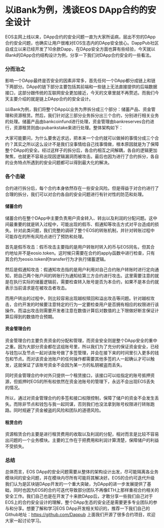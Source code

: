 # 以iBank为例，浅谈EOS DApp合约的安全设计

EOS主网上线以来，DApp合约的安全问题一直为大家所诟病，层出不穷的DApp合约安全问题，也确实让用户很难对EOS生态内的DApp安全放心。DappPub社区自成立以来已经开发了10余款Dapp，在DApp安全方面也算有些经验，今天就以iBank的DApp合约结构设计为例，分享一下我们对DApp合约安全的一些看法。

### 分而治之

影响一个DApp最终是否安全的因素非常多，首先任何一个DApp都分成链上和链下两部分。DApp的链下部分主要包括其前端和一些链上无法直接提供的后端数据接口，这部分跟传统的互联网安全更加接近，今天的文章里就不再赘述。而我们今天主要介绍的就是链上DApp合约的安全设计。

以iBank为例，我们将整个DApp以业务为界拆分成三个部分：储蓄产品、资金管理和资源租赁。然后，我们针对这三部分业务拆分出三个合约，分别进行相关业务的处理。储蓄产品由bankcoinfund进行处理，资金管理由bankreserves合约进行，资源租赁则由cpubankstake来进行处理。整体架构如下：



大家可能要问，为什么要舍近求远，把本来一个合约就可以做掉的事情分成三个合约？其实之所以这么设计不是我们没事情给自己找事情做，根本原因就是为了保障整个DApp的安全。经过这样子的拆分后，各合约相互之间解耦，各自的逻辑更加聚焦，也就更不容易出现因逻辑漏洞而被攻击。最后也因为进行了合约拆分，各自的业务特点所遇到的安全问题都可以得到最大化的解决。

### 各个击破

合约进行拆分后，每个合约本身依然存在一些安全风险。但是得益于对合约进行了合理的拆分，我们可以对合约各自的安全问题进行有针对性的防范和处理。

#### 储蓄合约

储蓄合约在整个DApp中主要负责用户资金转入、转出以及利润的分配问题。这中间最重要的就是转入过程中，可能出现的假币、假通知等攻击方式对平台造成的损失。针对此类问题，我们完整的调研了整个EOS的转账机制，并针对转账过程中可能存在的所有风险点进行了预防和处理。

首先是假币攻击：假币攻击主要指的是用户转账时转入的币与EOS同名，但其合约地址并不是eosio.token。这时候只需要在合约的apply函数中进行检查，只有其合约为eosio.token的transfer行为才执行储蓄逻辑。

然后是假通知攻击：假通知攻击指的是用户利用对自己合约账户转账时进行定向通知，把自己两个账户间的转账行为通知给第三方合约进行攻击。这里需要注意的就是在执行实际的储蓄逻辑前，需要检查转入账号是否为本合约，如果不是本合约就表示当前请求是在被攻击者攻击。

而用户转出的过程中，则比较容易出现越权赎回和溢出攻击等问题。针对越权攻击，合约开发的时候要注意特定的行为一定要检查用户是否拥有相应的权限进行该操作。而溢出攻击则需要开发者注意在数值计算后对数值的上下限做好断言保证计算后得到的数值符合预期。

#### 资金管理合约

资金管理合约主要负责资金的分配和管理，而资金安全则是整个DApp安全的重中之重。因为大部分资金都在这组账号里，所以我们为了充分的保证资金安全，已经与钱包以及节点一起对该账号做了多签管理，并会在接下来的时间里引入更多的钱包和节点。而对该资金池账户的任何操作都需要其他多签的人一起确认才可以触发，这就保证了该账号资金不会因为某一方的私钥被盗而丢失。

同时资金管理合约中对外只提供一个租赁接口，该接口可以给指定的账号抵押资源，但抵押时EOS的所有权依然在资金池账号的管理下，永远不会出现EOS丢失的情况。

所以，通过对资金管理合约的多签和接口权限控制，保障了储户的资金不会发生丢失。而除非节点和钱包与我一起同谋，否则我们也没法拿到账号权限进行转账跑路。同时规避了资金被盗的风险和团队的道德风险。

#### 租赁合约

资源租赁合约主要是进行租赁费用的收取以及利润的分配，相对而言是比较不容易出问题的一个业务模块。主要的工作在于把费用和利润计算清楚，保障储户的利益不受损失。

### 总结

总体而言，EOS DApp的安全问题需要从整体的架构设计出发，尽可能隔离各业务模块间的安全问题，并在模块内尽所有可能将其解决好。EOS的合约可迭代升级我们认为是区块链DApp开发的一个重大突破，为DApp的进一步发展提供了基础，同时也因为EOS的合约可迭代导致部分团队不再像ETH上那样重视合约相关的安全工作。我们自己也是在开发了十来款DApp后，才敢分享一些我们自己对于EOS上的合约安全设计的理解，整个DApp生态的安全还是需要更多专业团队的参与和分享。想要了解和学习EOS DApp开发相关知识的，推荐一下我们自己的Github地址：https://github.com/Dappub 上面我们开源了很多合约项目，欢迎大家一起讨论学习。